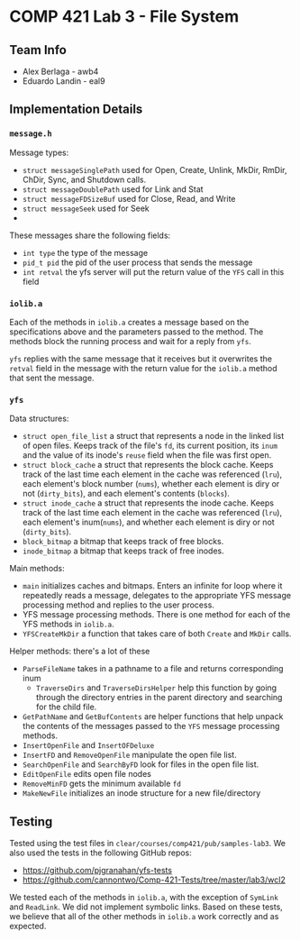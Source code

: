 # COMP 421 Lab 3 - File System

## Team Info
- Alex Berlaga - awb4
- Eduardo Landin - eal9

## Implementation Details

### `message.h`
Message types:
- `struct messageSinglePath` used for Open, Create, Unlink, MkDir, RmDir, ChDir, Sync, and Shutdown calls.
- `struct messageDoublePath` used for Link and Stat
- `struct messageFDSizeBuf` used for Close, Read, and Write
- `struct messageSeek` used for Seek
- 
These messages share the following fields:
- `int type` the type of the message
- `pid_t pid` the pid of the user process that sends the message
- `int retval` the yfs server will put the return value of the `YFS` call in this field

### `iolib.a`
Each of the methods in `iolib.a` creates a message based on the specifications above and the parameters passed to the method. The methods block the running process and wait for a reply from `yfs`.

`yfs` replies with the same message that it receives but it overwrites the `retval` field in the message with the return value for the `iolib.a` method that sent the message.

### `yfs`

Data structures:
- `struct open_file_list` a struct that represents a node in the linked list of open files. Keeps track of the file's `fd`, its current position, its `inum` and the value of its inode's `reuse` field when the file was first open.
- `struct block_cache` a struct that represents the block cache. Keeps track of the last time each element in the cache was referenced (`lru`), each element's block number (`nums`), whether each element is diry or not (`dirty_bits`), and each element's contents (`blocks`).
- `struct inode_cache` a struct that represents the inode cache. Keeps track of the last time each element in the cache was referenced (`lru`), each element's inum(`nums`), and whether each element is diry or not (`dirty_bits`).
- `block_bitmap` a bitmap that keeps track of free blocks.
- `inode_bitmap` a bitmap that keeps track of free inodes.

Main methods:
- `main` initializes caches and bitmaps. Enters an infinite for loop where it repeatedly reads a message, delegates to the appropriate YFS message processing method and replies to the user process.
- YFS message processing methods. There is one method for each of the YFS methods in `iolib.a`.
- `YFSCreateMkDir` a function that takes care of both `Create` and `MkDir` calls.

Helper methods: there's a lot of these
  - `ParseFileName` takes in a pathname to a file and returns corresponding inum
    - `TraverseDirs` and `TraverseDirsHelper` help this function by going through the directory entries in the parent directory and searching for the child file.
  - `GetPathName` and `GetBufContents` are helper functions that help unpack the contents of the messages passed to the `YFS` message processing methods.
  - `InsertOpenFile` and `InsertOFDeluxe`
  - `InsertFD` and `RemoveOpenFile` manipulate the open file list.
  - `SearchOpenFile` and `SearchByFD` look for files in the open file list.
  - `EditOpenFile` edits open file nodes
  - `RemoveMinFD` gets the minimum available `fd`
  - `MakeNewFile` initializes an inode structure for a new file/directory   

## Testing

Tested using the test files in `clear/courses/comp421/pub/samples-lab3`. We also used the tests in the following GitHub repos: 
- https://github.com/pjgranahan/yfs-tests 
- https://github.com/cannontwo/Comp-421-Tests/tree/master/lab3/wcl2

We tested each of the methods in `iolib.a`, with the exception of `SymLink` and `ReadLink`. We did not implement symbolic links. Based on these tests, we believe that all of the other methods in `iolib.a` work correctly and as expected. 
